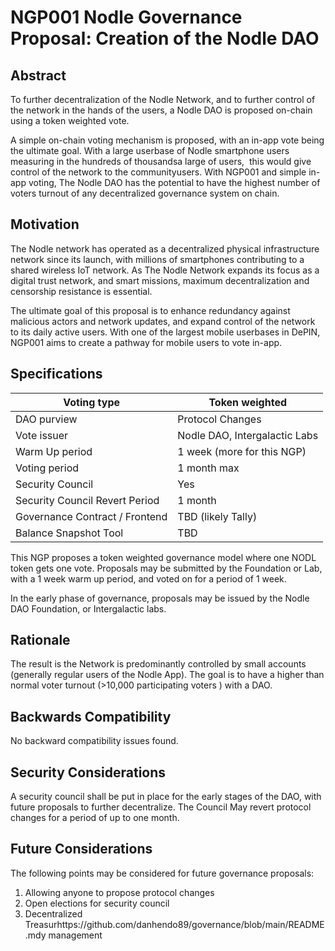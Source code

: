 # NGP001 Nodle Governance Proposal: Creation of the Nodle DAO

## Abstract

To further decentralization of the Nodle Network, and to further control of the network in the hands of the users, a Nodle DAO is proposed on-chain using a token weighted vote.

A simple on-chain voting mechanism is proposed, with an in-app vote being the ultimate goal. With a large userbase of Nodle smartphone users measuring in the hundreds of thousandsa large of users,  this would give control of the network to the communityusers. With NGP001 and simple in-app voting, The Nodle DAO has the potential to have the highest number of voters turnout of any decentralized governance system on chain.

## Motivation

The Nodle network has operated as a decentralized physical infrastructure network since its launch, with millions of smartphones contributing to a shared wireless IoT network. As The Nodle Network expands its focus as a digital trust network, and smart missions, maximum decentralization and censorship resistance is essential.

The ultimate goal of this proposal is to enhance redundancy against malicious actors and network updates, and expand control of the network to its daily active users. With one of the largest mobile userbases in DePIN, NGP001 aims to create a pathway for mobile users to vote in-app.

## Specifications

| Voting type | Token weighted |
| --- | --- |
| DAO purview | Protocol Changes |
| Vote issuer | Nodle DAO, Intergalactic Labs |
| Warm Up period | 1 week (more for this NGP) |
| Voting period | 1 month max |
| Security Council | Yes |
| Security Council Revert Period | 1 month |
| Governance Contract / Frontend | TBD (likely Tally) |
| Balance Snapshot Tool | TBD |

This NGP proposes a token weighted governance model where one NODL token gets one vote. Proposals may be submitted by the Foundation or Lab, with a 1 week warm up period, and voted on for a period of 1 week.

In the early phase of governance, proposals may be issued by the Nodle DAO Foundation, or Intergalactic labs.

## Rationale

The result is the Network is predominantly controlled by small accounts (generally regular users of the Nodle App). The goal is to have a higher than normal voter turnout (>10,000 participating voters ) with a DAO.

## Backwards Compatibility

No backward compatibility issues found.

## Security Considerations

A security council shall be put in place for the early stages of the DAO, with future proposals to further decentralize. The Council May revert protocol changes for a period of up to one month.

## Future Considerations

The following points may be considered for future governance proposals:

1. Allowing anyone to propose protocol changes
2. Open elections for security council
3. Decentralized Treasurhttps://github.com/danhendo89/governance/blob/main/README.mdy management
